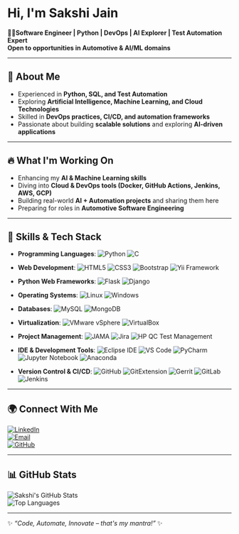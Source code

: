 # Hi, I'm Sakshi Jain

👩‍💻**Software Engineer | Python | DevOps | AI Explorer | Test Automation Expert**  
   **Open to opportunities in Automotive & AI/ML domains**

---

## 🌟 About Me

- Experienced in **Python, SQL, and Test Automation**  
- Exploring **Artificial Intelligence, Machine Learning, and Cloud Technologies**  
- Skilled in **DevOps practices, CI/CD, and automation frameworks**  
- Passionate about building **scalable solutions** and exploring **AI-driven applications**  

---

## 🔥 What I'm Working On  

- Enhancing my **AI & Machine Learning skills**  
- Diving into **Cloud & DevOps tools (Docker, GitHub Actions, Jenkins, AWS, GCP)**  
- Building real-world **AI + Automation projects** and sharing them here  
- Preparing for roles in **Automotive Software Engineering**  

---

## 🎯 Skills & Tech Stack  

* **Programming Languages**:
    ![Python](https://img.shields.io/badge/-Python-3776AB?style=for-the-badge&logo=python&logoColor=white)
    ![C](https://img.shields.io/badge/-C-A8B9CC?style=for-the-badge&logo=c&logoColor=white)

* **Web Development**:
    ![HTML5](https://img.shields.io/badge/-HTML5-E34F26?style=for-the-badge&logo=html5&logoColor=white)
    ![CSS3](https://img.shields.io/badge/-CSS3-1572B6?style=for-the-badge&logo=css3&logoColor=white)
    ![Bootstrap](https://img.shields.io/badge/-Bootstrap-7952B3?style=for-the-badge&logo=bootstrap&logoColor=white)
    ![Yii Framework](https://img.shields.io/badge/-Yii%20Framework-005F99?style=for-the-badge&logo=yii&logoColor=white)

* **Python Web Frameworks**:
    ![Flask](https://img.shields.io/badge/-Flask-000000?style=for-the-badge&logo=flask&logoColor=white)
    ![Django](https://img.shields.io/badge/-Django-092E20?style=for-the-badge&logo=django&logoColor=white)

* **Operating Systems**:
    ![Linux](https://img.shields.io/badge/-Linux-FCC624?style=for-the-badge&logo=linux&logoColor=black)
    ![Windows](https://img.shields.io/badge/-Windows-0078D4?style=for-the-badge&logo=windows&logoColor=white)

* **Databases**:
    ![MySQL](https://img.shields.io/badge/-MySQL-4479A1?style=for-the-badge&logo=mysql&logoColor=white)
    ![MongoDB](https://img.shields.io/badge/-MongoDB-47A248?style=for-the-badge&logo=mongodb&logoColor=white)

* **Virtualization**:
    ![VMware vSphere](https://img.shields.io/badge/-vSphere-6072C7?style=for-the-badge&logo=vmware&logoColor=white)
    ![VirtualBox](https://img.shields.io/badge/-VirtualBox-203768?style=for-the-badge&logo=virtualbox&logoColor=white)

* **Project Management**:
    ![JAMA](https://img.shields.io/badge/-JAMA-FF0000?style=for-the-badge&logoColor=white)
    ![Jira](https://img.shields.io/badge/-Jira-0052CC?style=for-the-badge&logo=jira&logoColor=white)
    ![HP QC Test Management](https://img.shields.io/badge/-HP%20QC-6A3382?style=for-the-badge&logoColor=white)

* **IDE & Development Tools**:
    ![Eclipse IDE](https://img.shields.io/badge/-Eclipse%20IDE-2C2255?style=for-the-badge&logo=eclipseide&logoColor=white)
    ![VS Code](https://img.shields.io/badge/-VS%20Code-007ACC?style=for-the-badge&logo=visualstudiocode&logoColor=white)
    ![PyCharm](https://img.shields.io/badge/-PyCharm-000000?style=for-the-badge&logo=pycharm&logoColor=white)
    ![Jupyter Notebook](https://img.shields.io/badge/-Jupyter%20Notebook-F37726?style=for-the-badge&logo=jupyter&logoColor=white)
    ![Anaconda](https://img.shields.io/badge/-Anaconda-44A833?style=for-the-badge&logo=anaconda&logoColor=white)

* **Version Control & CI/CD**:
    ![GitHub](https://img.shields.io/badge/-GitHub-181717?style=for-the-badge&logo=github&logoColor=white)
    ![GitExtension](https://img.shields.io/badge/-GitExtension-F05033?style=for-the-badge&logoColor=white)
    ![Gerrit](https://img.shields.io/badge/-Gerrit-66538D?style=for-the-badge&logo=gerrit&logoColor=white)
    ![GitLab](https://img.shields.io/badge/-GitLab-FC6D26?style=for-the-badge&logo=gitlab&logoColor=white)
    ![Jenkins](https://img.shields.io/badge/-Jenkins-D33833?style=for-the-badge&logo=jenkins&logoColor=white)  

---

## 🌍 Connect With Me  

[![LinkedIn](https://img.shields.io/badge/-LinkedIn-0A66C2?style=for-the-badge&logo=linkedin&logoColor=white)](https://www.linkedin.com/in/sjain04/)  
[![Email](https://img.shields.io/badge/-Email-D14836?style=for-the-badge&logo=gmail&logoColor=white)](mailto:sjain040395@gmail.com)  
[![GitHub](https://img.shields.io/badge/-GitHub-181717?style=for-the-badge&logo=github&logoColor=white)](https://github.com/sjain2580)  

---

## 📊 GitHub Stats  

![Sakshi's GitHub Stats](https://github-readme-stats.vercel.app/api?username=sjain2580&show_icons=true&theme=radical)  
![Top Languages](https://github-readme-stats.vercel.app/api/top-langs/?username=sjain2580&layout=compact&theme=radical)  

---

✨ *“Code, Automate, Innovate – that's my mantra!”* ✨  
